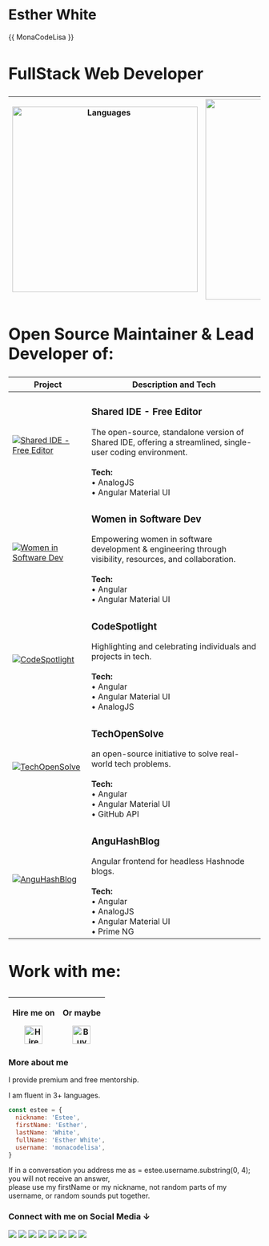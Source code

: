 # Esther White 
{{ MonaCodeLisa }}
<!-- <a href="https://gitroll.io/profile/un6UzaVwvxuQ98Y5xtzyohrasULu1" target="_blank"><img src="https://gitroll.io/api/badges/profiles/v1/un6UzaVwvxuQ98Y5xtzyohrasULu1" alt="GitRoll Profile Badge"/></a> -->
<h2 style="font-size: 2rem;"> FullStack Web Developer</h2> 

<!--  ![Languages](https://github-readme-stats.vercel.app/api/top-langs/?username=monacodelisa&theme=chartreuse-dark&langs_count=10&layout=compact) -->

| <img src="https://github-readme-stats.vercel.app/api/top-langs/?username=monacodelisa&theme=chartreuse-dark&langs_count=10&layout=compact" alt="Languages" width="370"/> | <a href="https://gitroll.io/profile/un6UzaVwvxuQ98Y5xtzyohrasULu1" target="_blank"><img src="https://gitroll.io/api/badges/profiles/v1/un6UzaVwvxuQ98Y5xtzyohrasULu1" alt="GitRoll Profile Badge" width="400"/></a> |
|---------------------------------------------------------------------------------------------------|-----------------------------------------------------------------------------------------------------|
 
<!-- | Stats | Languages |
|-------|-----------|
| ![Stats](https://github-readme-stats.vercel.app/api?username=monacodelisa&count_private=true&theme=chartreuse-dark&show_icons=true) | ![Languages](https://github-readme-stats.vercel.app/api/top-langs/?username=monacodelisa&theme=chartreuse-dark&langs_count=10&layout=compact) | -->

<h2 style="font-size: 2rem;">Open Source Maintainer & Lead Developer of:</h2>

| Project | Description and Tech |
|--------|----------------------------|
| [![Shared IDE - Free Editor](https://avatars.githubusercontent.com/u/182666542?s=200&v=4)](https://github.com/Shared-IDE/free-editor) | <h3>**Shared IDE - Free Editor**</h3> The open-source, standalone version of Shared IDE, offering a streamlined, single-user coding environment. <br><br> **Tech:** <br> • AnalogJS <br> • Angular Material UI |
| [![Women in Software Dev](https://avatars.githubusercontent.com/u/188832671?s=200&v=4)](https://github.com/orgs/WomenInSoftwareDev) | <h3>**Women in Software Dev**</h3> Empowering women in software development & engineering through visibility, resources, and collaboration. <br><br> **Tech:** <br> • Angular <br> • Angular Material UI |
| [![CodeSpotlight](https://avatars.githubusercontent.com/u/170303974?s=200&v=4)](https://github.com/CodeSpotlight) | <h3>**CodeSpotlight**</h3> Highlighting and celebrating individuals and projects in tech. <br><br> **Tech:** <br> • Angular <br> • Angular Material UI <br> • AnalogJS |
| [![TechOpenSolve](https://raw.githubusercontent.com/monacodelisa/images/main/techopensolve-logo.jpg)](https://github.com/techOpenSolve) | <h3>**TechOpenSolve**</h3> an open-source initiative to solve real-world tech problems. <br><br> **Tech:** <br> • Angular <br> • Angular Material UI <br> • GitHub API|
| [![AnguHashBlog](https://raw.githubusercontent.com/monacodelisa/images/main/anguhashblog-logo.jpg)](https://github.com/anguhashblog) | <h3>**AnguHashBlog**</h3> Angular frontend for headless Hashnode blogs. <br><br> **Tech:** <br> • Angular <br> • AnalogJS <br> • Angular Material UI <br> • Prime NG | 

<!-- | [![WomenInTech](https://raw.githubusercontent.com/monacodelisa/images/main/womenintech-logo.jpg)](https://github.com/TechShowcase/womenintech) | <h3>**WomenInTech**</h3> Community-driven project promoting women in technology. <br><br> **Tech:** <br> • Angular <br> • Angular Material UI | -->


<!-- | TechShowcase |  Women In Tech |  TechOpenSolve | AnguHashBlog 
|--------|--------|--------|--------|
| [![TechShowcase](https://raw.githubusercontent.com/monacodelisa/images/main/techshowcase-logo.jpg)](https://github.com/TechShowcase) | [![WomenInTech](https://raw.githubusercontent.com/monacodelisa/images/main/womenintech-logo.jpg)](https://github.com/TechShowcase/womenintech) | [![TechOpenSolve](https://raw.githubusercontent.com/monacodelisa/images/main/techopensolve-logo.jpg)](https://github.com/techOpenSolve) | [![AnguHashBlog](https://raw.githubusercontent.com/monacodelisa/images/main/anguhashblog-logo.jpg)](https://github.com/anguhashblog) | -->

<h3 style="font-size: 2rem;">Work with me:</h3>

| <p>Hire me on</p><a href='https://www.upwork.com/freelancers/~01d02763fe3eb55269' target='_blank'><img height='36' style='border:0px;height:36px;' src='https://github.com/monacodelisa/icons-and-graphics/blob/main/upwork.png?raw=true' border='0' alt='Hire me on upwork' /></a> | <p>Or maybe</p><a href='https://ko-fi.com/monacodelisa' target='_blank'><img height='36' style='border:0px;height:36px;' src='https://cdn.ko-fi.com/cdn/kofi2.png?v=3' border='0' alt='Buy Me a Coffee at ko-fi.com' /></a> | 
| - | -

<h3>More about me </h3>

I provide premium and free mentorship.

I am fluent in 3+ languages.

```js
const estee = {
  nickname: 'Estee',
  firstName: 'Esther',
  lastName: 'White',
  fullName: 'Esther White',
  username: 'monacodelisa',
}
```

If in a conversation you address me as = estee.username.substring(0, 4); you will not receive an answer, \
please use my firstName or my nickname, not random parts of my username, or random sounds put together.

<!-- <h3 style="font-size: 2rem;">Book a mentorship session</h3> -->
<!-- [![Mentoring at ADPList](https://raw.githubusercontent.com/monacodelisa/images/main/Your%20Mentor%20Swag-crop-300px.png)](https://adplist.org/mentors/esther-white) -->
<h3>Connect with me on Social Media ↓</h3>
<a href="https://www.linkedin.com/in/monacodelisa/" target="_blank"><img src="https://github.com/monacodelisa/icons-and-graphics/blob/main/icomoon/PNG/linkedin.png?raw=true"></a>
<a href="https://codepen.io/monacodelisa" target="_blank"><img src="https://github.com/monacodelisa/icons-and-graphics/blob/main/icomoon/PNG/codepen.png?raw=true"></a>
<a href="https://dev.to/monacodelisa" target="_blank"><img src="https://github.com/monacodelisa/icons-and-graphics/blob/main/icomoon/PNG/dev-dot-to.png?raw=true"></a>
<a href="https://twitter.com/monacodelisa" target="_blank"><img src="https://github.com/monacodelisa/icons-and-graphics/blob/main/icomoon/PNG/twitter.png?raw=true"></a>
<a href="https://www.youtube.com/c/monacodelisa" target="_blank"><img src="https://github.com/monacodelisa/icons-and-graphics/blob/main/icomoon/PNG/youtube.png?raw=true"></a>
<a href="https://www.instagram.com/monacodelisa/" target="_blank"><img src="https://github.com/monacodelisa/icons-and-graphics/blob/main/icomoon/PNG/instagram.png?raw=true"></a>
<a href="https://www.tiktok.com/@monacodelisa" target="_blank"><img src="https://github.com/monacodelisa/icons-and-graphics/blob/main/icomoon/PNG/tiktok.png?raw=true"></a>
<a href="https://www.twitch.tv/monacodelisa" target="_blanc"><img src="https://github.com/monacodelisa/icons-and-graphics/blob/main/icomoon/PNG/twitch.png?raw=true"></a>
<br>
